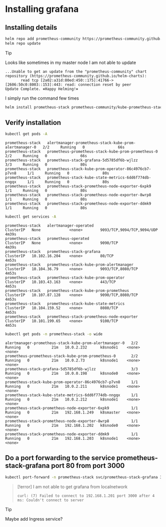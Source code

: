 # Installing grafana
## Installing details
```bash
helm repo add prometheus-community https://prometheus-community.github.io/helm-charts
helm repo update
```

> [!TIP]
> Looks like sometimes in my master node I am not able to update 
> ```
> ...Unable to get an update from the "prometheus-community" chart repository (https://prometheus-community.github.io/helm-charts):
>        read tcp [2a02:a31d:80ed:450::175]:41766->[2606:50c0:8003::153]:443: read: connection reset by peer
> Update Complete. ⎈Happy Helming!⎈
> ```
> I simply run the command few times

```bash
helm install prometheus-stack prometheus-community/kube-prometheus-stack --namespace=prometheus-stack --create-namespace
```

## Verify installation
```bash
kubectl get pods -A
```
```
prometheus-stack   alertmanager-prometheus-stack-kube-prom-alertmanager-0   2/2     Running   0               66s
prometheus-stack   prometheus-prometheus-stack-kube-prom-prometheus-0       2/2     Running   0               66s
prometheus-stack   prometheus-stack-grafana-5d5785df6b-wjlzz                3/3     Running   0               80s
prometheus-stack   prometheus-stack-kube-prom-operator-86c4976cb7-p7vn8     1/1     Running   0               80s
prometheus-stack   prometheus-stack-kube-state-metrics-6dd6f774db-nngqx     1/1     Running   0               80s
prometheus-stack   prometheus-stack-prometheus-node-exporter-6xpk9          1/1     Running   0               80s
prometheus-stack   prometheus-stack-prometheus-node-exporter-8wrp8          1/1     Running   0               80s
prometheus-stack   prometheus-stack-prometheus-node-exporter-ddmk9          1/1     Running   0               80s
```


```bash
kubectl get services -A
```
```
prometheus-stack   alertmanager-operated                                ClusterIP   None             <none>        9093/TCP,9094/TCP,9094/UDP     4m39s
prometheus-stack   prometheus-operated                                  ClusterIP   None             <none>        9090/TCP                       4m39s
prometheus-stack   prometheus-stack-grafana                             ClusterIP   10.102.16.204    <none>        80/TCP                         4m53s
prometheus-stack   prometheus-stack-kube-prom-alertmanager              ClusterIP   10.104.36.79     <none>        9093/TCP,8080/TCP              4m53s
prometheus-stack   prometheus-stack-kube-prom-operator                  ClusterIP   10.103.43.163    <none>        443/TCP                        4m53s
prometheus-stack   prometheus-stack-kube-prom-prometheus                ClusterIP   10.107.87.128    <none>        9090/TCP,8080/TCP              4m53s
prometheus-stack   prometheus-stack-kube-state-metrics                  ClusterIP   10.104.159.52    <none>        8080/TCP                       4m53s
prometheus-stack   prometheus-stack-prometheus-node-exporter            ClusterIP   10.101.199.65    <none>        9100/TCP                       4m53s
```

```bash
kubectl get pods -n prometheus-stack -o wide
```
```
alertmanager-prometheus-stack-kube-prom-alertmanager-0   2/2     Running   0          21m   10.0.2.232      k8snode1    <none>           <none>
prometheus-prometheus-stack-kube-prom-prometheus-0       2/2     Running   0          21m   10.0.2.73       k8snode1    <none>           <none>
prometheus-stack-grafana-5d5785df6b-wjlzz                3/3     Running   0          21m   10.0.0.198      k8snode0    <none>           <none>
prometheus-stack-kube-prom-operator-86c4976cb7-p7vn8     1/1     Running   0          21m   10.0.2.211      k8snode1    <none>           <none>
prometheus-stack-kube-state-metrics-6dd6f774db-nngqx     1/1     Running   0          21m   10.0.2.212      k8snode1    <none>           <none>
prometheus-stack-prometheus-node-exporter-6xpk9          1/1     Running   0          21m   192.168.1.249   k8smaster   <none>           <none>
prometheus-stack-prometheus-node-exporter-8wrp8          1/1     Running   0          21m   192.168.1.202   k8snode0    <none>           <none>
prometheus-stack-prometheus-node-exporter-ddmk9          1/1     Running   0          21m   192.168.1.203   k8snode1    <none>           <none>
```


## Do a port forwarding to the service prometheus-stack-grafana port 80 from port 3000
```bash
kubectl port-forward -n prometheus-stack svc/prometheus-stack-grafana 3000:80
```

> [!error]
> I am not able to get grafana from localnetwork
> ```
> curl: (7) Failed to connect to 192.168.1.201 port 3000 after 4 ms: Couldn't connect to server
> ```

> [!TIP]
> Maybe add Ingress service?
